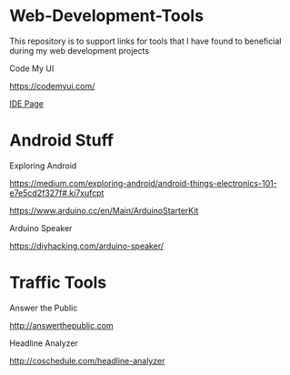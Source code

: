 Web-Development-Tools
=====================

This repository is to support links for tools that I have found to beneficial during my web development projects

Code My UI

https://codemyui.com/

<a href="https://github.com/jthurston/Web-Development-Tools/blob/master/ide.md">IDE Page</a>



Android Stuff
===================

Exploring Android

https://medium.com/exploring-android/android-things-electronics-101-e7e5cd2f327f#.ki7xufcpt

https://www.arduino.cc/en/Main/ArduinoStarterKit

Arduino Speaker

https://diyhacking.com/arduino-speaker/


Traffic Tools
===================
Answer the Public

http://answerthepublic.com

Headline Analyzer

http://coschedule.com/headline-analyzer
